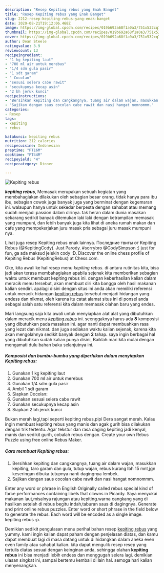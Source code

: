 ```yaml
---
description: "Resep Kepiting rebus yang Enak Banget"
title: "Resep Kepiting rebus yang Enak Banget"
slug: 2212-resep-kepiting-rebus-yang-enak-banget
date: 2020-08-21T19:12:06.468Z
image: https://img-global.cpcdn.com/recipes/019b692a68f1a0a3/751x532cq70/kepiting-rebus-foto-resep-utama.jpg
thumbnail: https://img-global.cpcdn.com/recipes/019b692a68f1a0a3/751x532cq70/kepiting-rebus-foto-resep-utama.jpg
cover: https://img-global.cpcdn.com/recipes/019b692a68f1a0a3/751x532cq70/kepiting-rebus-foto-resep-utama.jpg
author: Dean Steele
ratingvalue: 3.9
reviewcount: 13
recipeingredient:
- "1 kg kepiting laut"
- "700 ml air untuk merebus"
- "1/4 sdm gula pasir"
- "1 sdt garam"
- " Cocolan"
- "sesuai selera cabe rawit"
- "secukupnya kecap asin"
- "2 bh jeruk kunci"
recipeinstructions:
- "Bersihkan kepiting dan cangkangnya, tuang air dalam wajan, masukkan kepiting, taro garam dan gula, tutup wajan, rebus kurang lbh 15 mnt,jgn keseringan dibuka tutupnya nanti dagingnya lembek."
- "Sajikan dengan saus cocolan cabe rawit dan nasi hangat nomnommm."
categories:
- Resep
tags:
- kepiting
- rebus

katakunci: kepiting rebus 
nutrition: 212 calories
recipecuisine: Indonesian
preptime: "PT16M"
cooktime: "PT44M"
recipeyield: "4"
recipecategory: Dinner

---
```



![Kepiting rebus](https://img-global.cpcdn.com/recipes/019b692a68f1a0a3/751x532cq70/kepiting-rebus-foto-resep-utama.jpg)

<b><i>kepiting rebus</i></b>, Memasak merupakan sebuah kegiatan yang membahagiakan dilakukan oleh sebagian besar orang. tidak hanya para ibu ibu, sebagian cowok juga banyak juga yang berminat dengan kegemaran ini. walaupun hanya untuk sekedar berpesta dengan sahabat atau memang sudah menjadi passion dalam dirinya. tak heran dalam dunia masakan sekarang sedikit banyak ditemukan laki laki dengan ketrampilan memasak yang mumpuni, dan lebih banyak juga kita lihat di aneka rumah makan dan cafe yang mempekerjakan juru masak pria sebagai juru masak mumpuni nya.

Lihat juga resep Kepiting rebus enak lainnya. Последние твиты от Kepiting Rebus (@KepitingCody). Just Parody. #sorrybro @CodySimpson :) just for fun, ga ada maksud jelekin cody :D. Discover the online chess profile of Kepiting Rebus (KepitingRebus) at Chess.com.

Oke, kita awali ke hal resep menu <i>kepiting rebus</i>. di antara rutinitas kita, bisa jadi akan terasa membahagiakan apabila sejenak kita memberikan sebagian waktu untuk membuat kepiting rebus ini. dengan keberhasilan kalian dalam meracik menu tersebut, akan membuat diri kita bangga oleh hasil makanan kalian sendiri. apalagi disini dengan situs ini anda akan memiliki referensi untuk meracik hidangan <u>kepiting rebus</u> tersebut menjadi hidangan yang endess dan nikmat, oleh karena itu catat alamat situs ini di ponsel anda sebagai salah satu referensi kita dalam memasak olahan baru yang endes.


Mari langsung saja kita awali untuk menyiapkan alat alat yang dibutuhkan dalam meracik menu <u><i>kepiting rebus</i></u> ini. seenggaknya harus ada <b>8</b> komposisi yang dibutuhkan pada masakan ini. agar nanti dapat membuahkan rasa yang lezat dan nikmat. dan juga sediakan waktu kalian sejenak, karena kita akan mengolahnya sedikit banyak dengan <b>2</b> tahap. saya ingin berbagai hal yang dibutuhkan sudah kalian punya disini, Baiklah mari kita mulai dengan mengamati dulu bahan baku selanjutnya ini.

<!--inarticleads1-->

##### Komposisi dan bumbu-bumbu yang diperlukan dalam menyiapkan Kepiting rebus:

1. Gunakan 1 kg kepiting laut
1. Gunakan 700 ml air untuk merebus
1. Gunakan 1/4 sdm gula pasir
1. Ambil 1 sdt garam
1. Siapkan  Cocolan:
1. Gunakan sesuai selera cabe rawit
1. Gunakan secukupnya kecap asin
1. Siapkan 2 bh jeruk kunci


Bukan merah lagi,tapi seperti kepiting rebus,pipi Dera sangat merah. Kalau ingin membuat kepiting rebus yang manis dan agak gurih bisa dilakukan dengan trik tertentu. Agar tekstur dan rasa daging kepiting jadi kenyal, manis dan sedikit gurih, cobalah rebus dengan. Create your own Rebus Puzzle using free online Rebus Maker. 

<!--inarticleads2-->

##### Cara membuat Kepiting rebus:

1. Bersihkan kepiting dan cangkangnya, tuang air dalam wajan, masukkan kepiting, taro garam dan gula, tutup wajan, rebus kurang lbh 15 mnt,jgn keseringan dibuka tutupnya nanti dagingnya lembek.
1. Sajikan dengan saus cocolan cabe rawit dan nasi hangat nomnommm.


Enter any word or phrase in English Originally called rebus special kind of farce performances containing libels that clowns in Picardy. Saya menyukai makanan laut,misalnya rajungan atau kepiting.warna cangkang yang di hasilkan setelah di rebus begitu indah,taburan saus di dagingnya. Generate and print online rebus puzzles. Enter word or short phrase in the field below to generate the rebus. Each word will be encoded as a single image. kepiting rebus :p. 

Demikian sedikit pengulasan menu perihal bahan resep <u>kepiting rebus</u> yang yummy. kami ingin kalian dapat paham dengan penjelasan diatas, dan kamu dapat membuat lagi di masa datang untuk di hidangkan dalam aneka even even family atau sahabat kalian. kita dapat mengulik resep resep yang tertulis diatas sesuai dengan keinginan anda, sehingga olahan <b>kepiting rebus</b> ini bisa menjadi lebih endess dan menggugah selera lagi. demikian ulasan singkat ini, sampai bertemu kembali di lain hal. semoga hari kalian menyenangkan.
